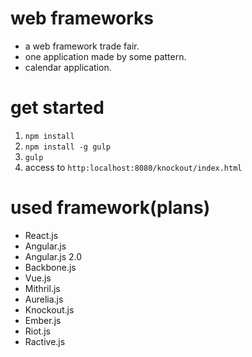 # web frameworks
* a web framework trade fair.
* one application made by some pattern.
* calendar application.

# get started
1. `npm install`
1. `npm install -g gulp`
1. `gulp`
1. access to `http:localhost:8080/knockout/index.html`

# used framework(plans)
* React.js
* Angular.js
* Angular.js 2.0
* Backbone.js
* Vue.js
* Mithril.js
* Aurelia.js
* Knockout.js
* Ember.js
* Riot.js
* Ractive.js
